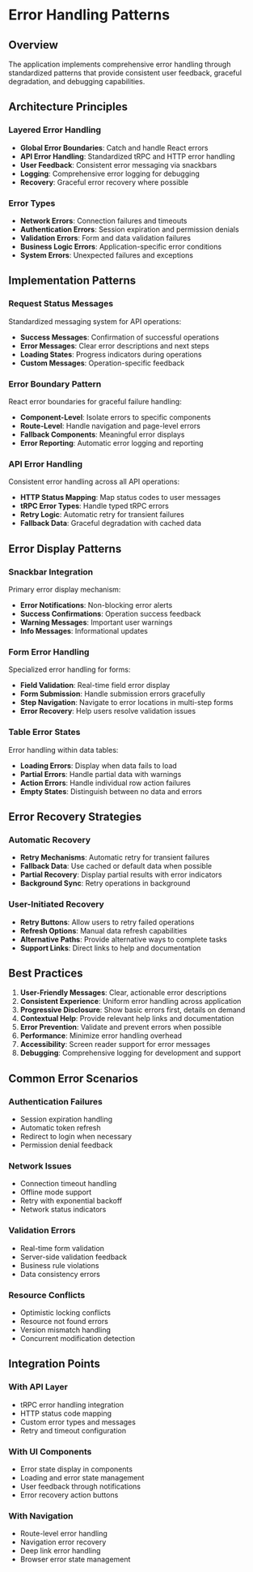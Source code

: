 # Error Handling Patterns

## Overview

The application implements comprehensive error handling through standardized patterns that provide consistent user feedback, graceful degradation, and debugging capabilities.

## Architecture Principles

### Layered Error Handling

- **Global Error Boundaries**: Catch and handle React errors
- **API Error Handling**: Standardized tRPC and HTTP error handling
- **User Feedback**: Consistent error messaging via snackbars
- **Logging**: Comprehensive error logging for debugging
- **Recovery**: Graceful error recovery where possible

### Error Types

- **Network Errors**: Connection failures and timeouts
- **Authentication Errors**: Session expiration and permission denials
- **Validation Errors**: Form and data validation failures
- **Business Logic Errors**: Application-specific error conditions
- **System Errors**: Unexpected failures and exceptions

## Implementation Patterns

### Request Status Messages

Standardized messaging system for API operations:

- **Success Messages**: Confirmation of successful operations
- **Error Messages**: Clear error descriptions and next steps
- **Loading States**: Progress indicators during operations
- **Custom Messages**: Operation-specific feedback

### Error Boundary Pattern

React error boundaries for graceful failure handling:

- **Component-Level**: Isolate errors to specific components
- **Route-Level**: Handle navigation and page-level errors
- **Fallback Components**: Meaningful error displays
- **Error Reporting**: Automatic error logging and reporting

### API Error Handling

Consistent error handling across all API operations:

- **HTTP Status Mapping**: Map status codes to user messages
- **tRPC Error Types**: Handle typed tRPC errors
- **Retry Logic**: Automatic retry for transient failures
- **Fallback Data**: Graceful degradation with cached data

## Error Display Patterns

### Snackbar Integration

Primary error display mechanism:

- **Error Notifications**: Non-blocking error alerts
- **Success Confirmations**: Operation success feedback
- **Warning Messages**: Important user warnings
- **Info Messages**: Informational updates

### Form Error Handling

Specialized error handling for forms:

- **Field Validation**: Real-time field error display
- **Form Submission**: Handle submission errors gracefully
- **Step Navigation**: Navigate to error locations in multi-step forms
- **Error Recovery**: Help users resolve validation issues

### Table Error States

Error handling within data tables:

- **Loading Errors**: Display when data fails to load
- **Partial Errors**: Handle partial data with warnings
- **Action Errors**: Handle individual row action failures
- **Empty States**: Distinguish between no data and errors

## Error Recovery Strategies

### Automatic Recovery

- **Retry Mechanisms**: Automatic retry for transient failures
- **Fallback Data**: Use cached or default data when possible
- **Partial Recovery**: Display partial results with error indicators
- **Background Sync**: Retry operations in background

### User-Initiated Recovery

- **Retry Buttons**: Allow users to retry failed operations
- **Refresh Options**: Manual data refresh capabilities
- **Alternative Paths**: Provide alternative ways to complete tasks
- **Support Links**: Direct links to help and documentation

## Best Practices

1. **User-Friendly Messages**: Clear, actionable error descriptions
2. **Consistent Experience**: Uniform error handling across application
3. **Progressive Disclosure**: Show basic errors first, details on demand
4. **Contextual Help**: Provide relevant help links and documentation
5. **Error Prevention**: Validate and prevent errors when possible
6. **Performance**: Minimize error handling overhead
7. **Accessibility**: Screen reader support for error messages
8. **Debugging**: Comprehensive logging for development and support

## Common Error Scenarios

### Authentication Failures

- Session expiration handling
- Automatic token refresh
- Redirect to login when necessary
- Permission denial feedback

### Network Issues

- Connection timeout handling
- Offline mode support
- Retry with exponential backoff
- Network status indicators

### Validation Errors

- Real-time form validation
- Server-side validation feedback
- Business rule violations
- Data consistency errors

### Resource Conflicts

- Optimistic locking conflicts
- Resource not found errors
- Version mismatch handling
- Concurrent modification detection

## Integration Points

### With API Layer

- tRPC error handling integration
- HTTP status code mapping
- Custom error types and messages
- Retry and timeout configuration

### With UI Components

- Error state display in components
- Loading and error state management
- User feedback through notifications
- Error recovery action buttons

### With Navigation

- Route-level error handling
- Navigation error recovery
- Deep link error handling
- Browser error state management
